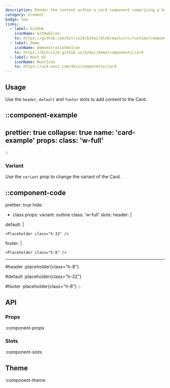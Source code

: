 ```yaml
---
description: Render the content within a card component comprising a header, body, and footer section.
category: element
badge: new
links:
  - label: GitHub
    iconName: GitHubIcon
    to: https://github.com/bitrix24/b24ui/blob/main/src/runtime/components/Card.vue
  - label: Demo
    iconName: DemonstrationOnIcon
    to: https://bitrix24.github.io/b24ui/demo/components/card
  - label: Nuxt UI
    iconName: NuxtIcon
    to: https://ui4.nuxt.com/docs/components/card
---
```


## Usage

Use the `header`, `default` and `footer` slots to add content to the Card.

::component-example
---
prettier: true
collapse: true
name: 'card-example'
props:
  class: 'w-full'
---
::

### Variant

Use the `variant` prop to change the variant of the Card.

::component-code
---
prettier: true
hide:
  - class
props:
  variant: outline
  class: 'w-full'
slots:
  header: |

    <Placeholder class="h-8" />

  default: |

    <Placeholder class="h-32" />

  footer: |

    <Placeholder class="h-8" />
---

#header
:placeholder{class="h-8"}

#default
:placeholder{class="h-32"}

#footer
:placeholder{class="h-8"}
::

## API

### Props

:component-props

### Slots

:component-slots

## Theme

:component-theme
